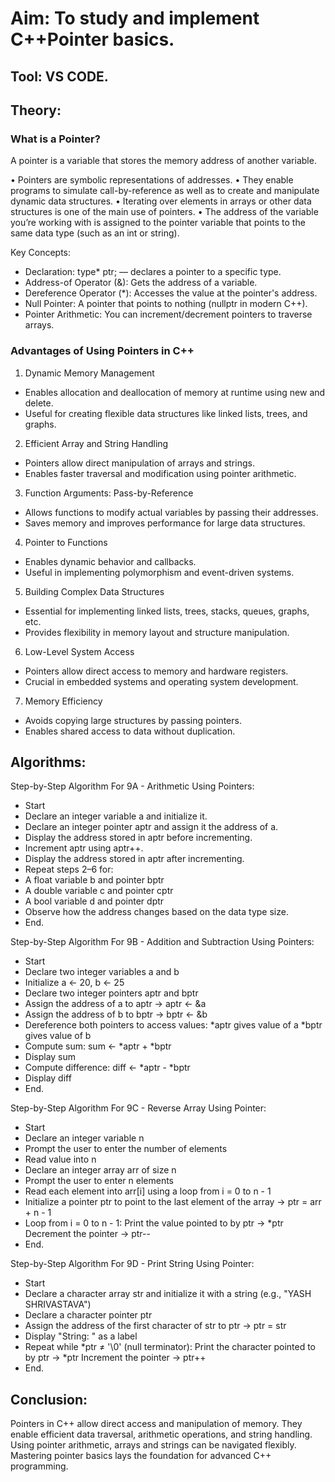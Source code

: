 # Aim: To study and implement C++Pointer basics.

## Tool: VS CODE.

## Theory: 

### What is a Pointer?
A pointer is a variable that stores the memory address of another variable.

•	Pointers are symbolic representations of addresses. 
•	They enable programs to simulate call-by-reference as well as to create and manipulate dynamic data structures. 
•	Iterating over elements in arrays or other data structures is one of the main use of pointers. 
•	The address of the variable you’re working with is assigned to the pointer variable that points to the same data type (such as an int or string).

 Key Concepts:
- Declaration: type* ptr; — declares a pointer to a specific type.
- Address-of Operator (&): Gets the address of a variable.
- Dereference Operator (*): Accesses the value at the pointer's address.
- Null Pointer: A pointer that points to nothing (nullptr in modern C++).
- Pointer Arithmetic: You can increment/decrement pointers to traverse arrays.

### Advantages of Using Pointers in C++

1. Dynamic Memory Management
- Enables allocation and deallocation of memory at runtime using new and delete.
- Useful for creating flexible data structures like linked lists, trees, and graphs.

2. Efficient Array and String Handling
- Pointers allow direct manipulation of arrays and strings.
- Enables faster traversal and modification using pointer arithmetic.

3. Function Arguments: Pass-by-Reference
- Allows functions to modify actual variables by passing their addresses.
- Saves memory and improves performance for large data structures.

4. Pointer to Functions
- Enables dynamic behavior and callbacks.
- Useful in implementing polymorphism and event-driven systems.

5. Building Complex Data Structures
- Essential for implementing linked lists, trees, stacks, queues, graphs, etc.
- Provides flexibility in memory layout and structure manipulation.

6. Low-Level System Access
- Pointers allow direct access to memory and hardware registers.
- Crucial in embedded systems and operating system development.

7. Memory Efficiency
- Avoids copying large structures by passing pointers.
- Enables shared access to data without duplication.

## Algorithms:

Step-by-Step Algorithm For 9A - Arithmetic Using Pointers:

- Start
- Declare an integer variable a and initialize it.
- Declare an integer pointer aptr and assign it the address of a.
- Display the address stored in aptr before incrementing.
- Increment aptr using aptr++.
- Display the address stored in aptr after incrementing.
- Repeat steps 2–6 for:
- A float variable b and pointer bptr
- A double variable c and pointer cptr
- A bool variable d and pointer dptr
- Observe how the address changes based on the data type size.
- End.

Step-by-Step Algorithm For 9B - Addition and Subtraction Using Pointers:

- Start
- Declare two integer variables a and b
- Initialize a ← 20, b ← 25
- Declare two integer pointers aptr and bptr
- Assign the address of a to aptr → aptr ← &a
- Assign the address of b to bptr → bptr ← &b
- Dereference both pointers to access values:
    *aptr gives value of a
    *bptr gives value of b
- Compute sum: sum ← *aptr + *bptr
- Display sum
- Compute difference: diff ← *aptr - *bptr
- Display diff
- End.

Step-by-Step Algorithm For 9C - Reverse Array Using Pointer:

- Start
- Declare an integer variable n
- Prompt the user to enter the number of elements
- Read value into n
- Declare an integer array arr of size n
- Prompt the user to enter n elements
- Read each element into arr[i] using a loop from i = 0 to n - 1
- Initialize a pointer ptr to point to the last element of the array → ptr = arr + n - 1
- Loop from i = 0 to n - 1:
   Print the value pointed to by ptr → *ptr
   Decrement the pointer → ptr--
- End.

Step-by-Step Algorithm For 9D - Print String Using Pointer:

- Start
- Declare a character array str and initialize it with a string (e.g., "YASH SHRIVASTAVA")
- Declare a character pointer ptr
- Assign the address of the first character of str to ptr → ptr = str
- Display "String: " as a label
- Repeat while *ptr ≠ '\0' (null terminator):
    Print the character pointed to by ptr → *ptr
    Increment the pointer → ptr++
- End.

## Conclusion:
Pointers in C++ allow direct access and manipulation of memory.
They enable efficient data traversal, arithmetic operations, and string handling.
Using pointer arithmetic, arrays and strings can be navigated flexibly.
Mastering pointer basics lays the foundation for advanced C++ programming.
